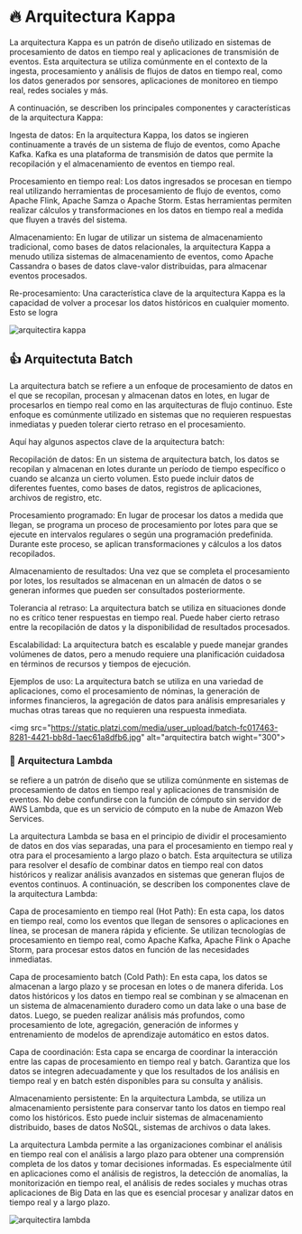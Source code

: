 # :fire: Arquitectura Kappa
La arquitectura Kappa es un patrón de diseño utilizado en sistemas de procesamiento de datos en tiempo real y aplicaciones de transmisión de eventos. Esta arquitectura se utiliza comúnmente en el contexto de la ingesta, procesamiento y análisis de flujos de datos en tiempo real, como los datos generados por sensores, aplicaciones de monitoreo en tiempo real, redes sociales y más.

A continuación, se describen los principales componentes y características de la arquitectura Kappa:

Ingesta de datos: En la arquitectura Kappa, los datos se ingieren continuamente a través de un sistema de flujo de eventos, como Apache Kafka. Kafka es una plataforma de transmisión de datos que permite la recopilación y el almacenamiento de eventos en tiempo real.

Procesamiento en tiempo real: Los datos ingresados se procesan en tiempo real utilizando herramientas de procesamiento de flujo de eventos, como Apache Flink, Apache Samza o Apache Storm. Estas herramientas permiten realizar cálculos y transformaciones en los datos en tiempo real a medida que fluyen a través del sistema.

Almacenamiento: En lugar de utilizar un sistema de almacenamiento tradicional, como bases de datos relacionales, la arquitectura Kappa a menudo utiliza sistemas de almacenamiento de eventos, como Apache Cassandra o bases de datos clave-valor distribuidas, para almacenar eventos procesados.

Re-procesamiento: Una característica clave de la arquitectura Kappa es la capacidad de volver a procesar los datos históricos en cualquier momento. Esto se logra

<img src="https://static.platzi.com/media/user_upload/kappa-2a1cfa55-e49f-4221-beed-be3331721d7b.jpg"
alt="arquitectira kappa" wight="300">

##  :thumbsup: Arquitectuta Batch
La arquitectura batch se refiere a un enfoque de procesamiento de datos en el que se recopilan, procesan y almacenan datos en lotes, en lugar de procesarlos en tiempo real como en las arquitecturas de flujo continuo. Este enfoque es comúnmente utilizado en sistemas que no requieren respuestas inmediatas y pueden tolerar cierto retraso en el procesamiento.

Aquí hay algunos aspectos clave de la arquitectura batch:

Recopilación de datos: En un sistema de arquitectura batch, los datos se recopilan y almacenan en lotes durante un período de tiempo específico o cuando se alcanza un cierto volumen. Esto puede incluir datos de diferentes fuentes, como bases de datos, registros de aplicaciones, archivos de registro, etc.

Procesamiento programado: En lugar de procesar los datos a medida que llegan, se programa un proceso de procesamiento por lotes para que se ejecute en intervalos regulares o según una programación predefinida. Durante este proceso, se aplican transformaciones y cálculos a los datos recopilados.

Almacenamiento de resultados: Una vez que se completa el procesamiento por lotes, los resultados se almacenan en un almacén de datos o se generan informes que pueden ser consultados posteriormente.

Tolerancia al retraso: La arquitectura batch se utiliza en situaciones donde no es crítico tener respuestas en tiempo real. Puede haber cierto retraso entre la recopilación de datos y la disponibilidad de resultados procesados.

Escalabilidad: La arquitectura batch es escalable y puede manejar grandes volúmenes de datos, pero a menudo requiere una planificación cuidadosa en términos de recursos y tiempos de ejecución.

Ejemplos de uso: La arquitectura batch se utiliza en una variedad de aplicaciones, como el procesamiento de nóminas, la generación de informes financieros, la agregación de datos para análisis empresariales y muchas otras tareas que no requieren una respuesta inmediata.

<img src="https://static.platzi.com/media/user_upload/batch-fc017463-8281-4421-bb8d-1aec61a8dfb6.jpg"
alt="arquitectira batch wight="300">

### :runner: Arquitectura Lambda
se refiere a un patrón de diseño que se utiliza comúnmente en sistemas de procesamiento de datos en tiempo real y aplicaciones de transmisión de eventos. No debe confundirse con la función de cómputo sin servidor de AWS Lambda, que es un servicio de cómputo en la nube de Amazon Web Services.

La arquitectura Lambda se basa en el principio de dividir el procesamiento de datos en dos vías separadas, una para el procesamiento en tiempo real y otra para el procesamiento a largo plazo o batch. Esta arquitectura se utiliza para resolver el desafío de combinar datos en tiempo real con datos históricos y realizar análisis avanzados en sistemas que generan flujos de eventos continuos. A continuación, se describen los componentes clave de la arquitectura Lambda:

Capa de procesamiento en tiempo real (Hot Path): En esta capa, los datos en tiempo real, como los eventos que llegan de sensores o aplicaciones en línea, se procesan de manera rápida y eficiente. Se utilizan tecnologías de procesamiento en tiempo real, como Apache Kafka, Apache Flink o Apache Storm, para procesar estos datos en función de las necesidades inmediatas.

Capa de procesamiento batch (Cold Path): En esta capa, los datos se almacenan a largo plazo y se procesan en lotes o de manera diferida. Los datos históricos y los datos en tiempo real se combinan y se almacenan en un sistema de almacenamiento duradero como un data lake o una base de datos. Luego, se pueden realizar análisis más profundos, como procesamiento de lote, agregación, generación de informes y entrenamiento de modelos de aprendizaje automático en estos datos.

Capa de coordinación: Esta capa se encarga de coordinar la interacción entre las capas de procesamiento en tiempo real y batch. Garantiza que los datos se integren adecuadamente y que los resultados de los análisis en tiempo real y en batch estén disponibles para su consulta y análisis.

Almacenamiento persistente: En la arquitectura Lambda, se utiliza un almacenamiento persistente para conservar tanto los datos en tiempo real como los históricos. Esto puede incluir sistemas de almacenamiento distribuido, bases de datos NoSQL, sistemas de archivos o data lakes.

La arquitectura Lambda permite a las organizaciones combinar el análisis en tiempo real con el análisis a largo plazo para obtener una comprensión completa de los datos y tomar decisiones informadas. Es especialmente útil en aplicaciones como el análisis de registros, la detección de anomalías, la monitorización en tiempo real, el análisis de redes sociales y muchas otras aplicaciones de Big Data en las que es esencial procesar y analizar datos en tiempo real y a largo plazo.

<img src="https://www.diegocalvo.es/wp-content/uploads/2017/11/arquitectura_lambda.png"
alt="arquitectira lambda" wight="300">